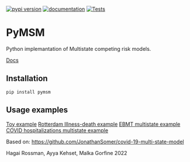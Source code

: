 [![pypi version](https://img.shields.io/pypi/v/pymsm)](https://pypi.org/project/pymsm/)
[![documentation](https://img.shields.io/badge/docs-mkdocs%20material-blue.svg?style=flat)](https://hrossman.github.io/pymsm)
[![Tests](https://github.com/hrossman/pymsm/workflows/Tests/badge.svg)](https://github.com/hrossman/pymsm/actions?workflow=Tests)


# PyMSM
Python implemantation of Multistate competing risk models.

[Docs](https://hrossman.github.io/pymsm/)

## Installation
`pip install pymsm`

## Usage examples
[Toy example](https://github.com/hrossman/pymsm/blob/main/src/pymsm/examples/first_example.ipynb)
[Rotterdam Illness-death example](https://github.com/hrossman/pymsm/blob/main/src/pymsm/examples/rotterdam.ipynb)
[EBMT multistate example](https://github.com/hrossman/pymsm/blob/main/src/pymsm/examples/ebmt.ipynb)
[COVID hospitalizations multistate example](https://github.com/hrossman/pymsm/blob/main/src/pymsm/examples/covid_hosp_example.ipynb)



Based on: https://github.com/JonathanSomer/covid-19-multi-state-model


Hagai Rossman, Ayya Kehset, Malka Gorfine  2022
